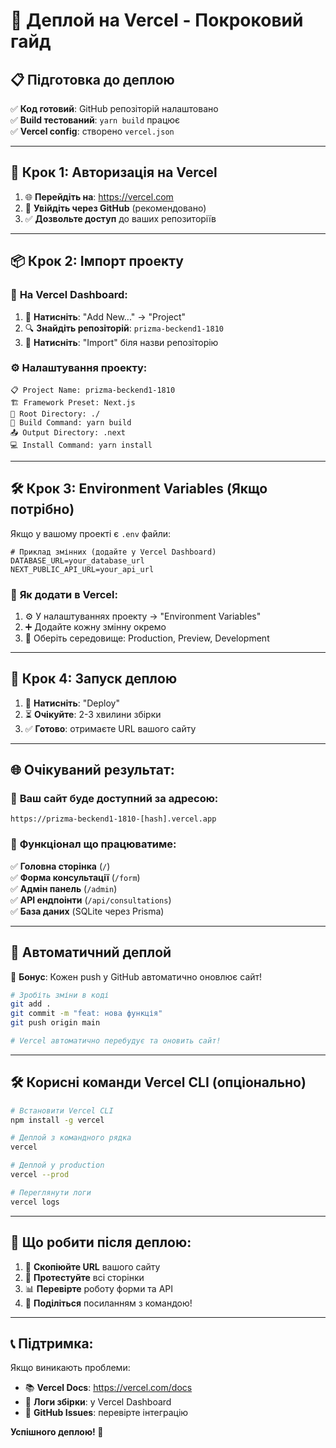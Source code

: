 # 🚀 Деплой на Vercel - Покроковий гайд

## 📋 **Підготовка до деплою**

✅ **Код готовий**: GitHub репозіторій налаштовано  
✅ **Build тестований**: `yarn build` працює  
✅ **Vercel config**: створено `vercel.json`  

---

## 🔗 **Крок 1: Авторизація на Vercel**

1. 🌐 **Перейдіть на**: https://vercel.com
2. 🔑 **Увійдіть через GitHub** (рекомендовано)
3. ✅ **Дозвольте доступ** до ваших репозиторіїв

---

## 📦 **Крок 2: Імпорт проекту**

### 🎯 **На Vercel Dashboard:**
1. 🔵 **Натисніть**: "Add New..." → "Project"
2. 🔍 **Знайдіть репозіторій**: `prizma-beckend1-1810`
3. 📁 **Натисніть**: "Import" біля назви репозіторію

### ⚙️ **Налаштування проекту:**
```
📋 Project Name: prizma-beckend1-1810
🏗️ Framework Preset: Next.js
📂 Root Directory: ./
🔨 Build Command: yarn build
📤 Output Directory: .next
💻 Install Command: yarn install
```

---

## 🛠️ **Крок 3: Environment Variables (Якщо потрібно)**

Якщо у вашому проекті є `.env` файли:

```env
# Приклад змінних (додайте у Vercel Dashboard)
DATABASE_URL=your_database_url
NEXT_PUBLIC_API_URL=your_api_url
```

### 📝 **Як додати в Vercel:**
1. ⚙️ У налаштуваннях проекту → "Environment Variables"
2. ➕ Додайте кожну змінну окремо
3. 🎯 Оберіть середовище: Production, Preview, Development

---

## 🚀 **Крок 4: Запуск деплою**

1. 🔵 **Натисніть**: "Deploy"
2. ⏳ **Очікуйте**: 2-3 хвилини збірки
3. ✅ **Готово**: отримаєте URL вашого сайту

---

## 🌐 **Очікуваний результат:**

### 📱 **Ваш сайт буде доступний за адресою:**
```
https://prizma-beckend1-1810-[hash].vercel.app
```

### 🎯 **Функціонал що працюватиме:**
✅ **Головна сторінка** (`/`)  
✅ **Форма консультації** (`/form`)  
✅ **Адмін панель** (`/admin`)  
✅ **API ендпоінти** (`/api/consultations`)  
✅ **База даних** (SQLite через Prisma)  

---

## 🔄 **Автоматичний деплой**

🎉 **Бонус**: Кожен push у GitHub автоматично оновлює сайт!

```bash
# Зробіть зміни в коді
git add .
git commit -m "feat: нова функція"
git push origin main

# Vercel автоматично перебудує та оновить сайт!
```

---

## 🛠️ **Корисні команди Vercel CLI (опціонально)**

```bash
# Встановити Vercel CLI
npm install -g vercel

# Деплой з командного рядка
vercel

# Деплой у production
vercel --prod

# Переглянути логи
vercel logs
```

---

## 🎯 **Що робити після деплою:**

1. 🔗 **Скопіюйте URL** вашого сайту
2. 📱 **Протестуйте** всі сторінки
3. 📊 **Перевірте** роботу форми та API
4. 🎉 **Поділіться** посиланням з командою!

---

## 📞 **Підтримка:**

Якщо виникають проблеми:
- 📚 **Vercel Docs**: https://vercel.com/docs
- 🐛 **Логи збірки**: у Vercel Dashboard
- 🔧 **GitHub Issues**: перевірте інтеграцію

**Успішного деплою! 🚀**